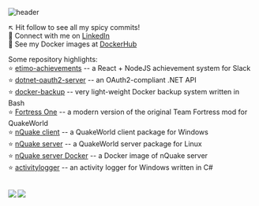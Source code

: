 ![header](https://capsule-render.vercel.app/api?type=slice&color=auto&height=380&section=header&text=Howdy%20🤠&fontSize=80&fontAlign=60&fontAlignY=35&rotate=23)

↖️ Hit follow to see all my spicy commits!<br />
🤝 Connect with me on [LinkedIn](https://www.linkedin.com/in/niclaslindstedt/)<br />
👀 See my Docker images at [DockerHub](https://hub.docker.com/u/niclaslindstedt)<br />

Some repository highlights:<br />
⭐ [etimo-achievements](https://github.com/Etimo/etimo-achievements) -- a React + NodeJS achievement system for Slack<br />
⭐ [dotnet-oauth2-server](https://github.com/niclaslindstedt/dotnet-oauth2-server) -- an OAuth2-compliant .NET API<br />
⭐ [docker-backup](https://github.com/niclaslindstedt/docker-backup) -- very light-weight Docker backup system written in Bash<br />
⭐ [Fortress One](https://github.com/FortressOne/server-qwprogs) -- a modern version of the original Team Fortress mod for QuakeWorld<br />
⭐ [nQuake client](https://github.com/nQuake/client-win32) -- a QuakeWorld client package for Windows<br />
⭐ [nQuake server](https://github.com/nQuake/server-linux) -- a QuakeWorld server package for Linux<br />
⭐ [nQuake server Docker](https://hub.docker.com/r/niclaslindstedt/nquakesv) -- a Docker image of nQuake server<br />
⭐ [activitylogger](https://github.com/niclaslindstedt/activitylogger) -- an activity logger for Windows written in C#<br />

<br>

<div>
<a href="https://github-readme-stats.vercel.app/api?username=niclaslindstedt&theme=dracula&show_icons=true">
  <img  align="left" src="https://github-readme-stats.vercel.app/api?username=niclaslindstedt&theme=dracula&show_icons=true&count_private=true" />
</a>
<a href="https://github-readme-stats.vercel.app/api/top-langs/?username=niclaslindstedt&theme=dracula">
  <img align="left" src="https://github-readme-stats.vercel.app/api/top-langs/?username=niclaslindstedt&theme=dracula&count_private=true" />
</a>
</div>
